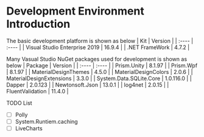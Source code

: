 #  Development Environment Introduction  

The basic development platform is shown as below
| Kit   | Version | 
| :---- | :----   |
| Visual Studio Enterprise 2019 | 16.9.4 |
| .NET FrameWork                | 4.7.2  |

Many Vasual Studio NuGet packages used for development is shown as below
| Package   | Version | 
| :----     | :----   |
| Prism.Unity              | 8.1.97    |
| Prism.Wpf                | 8.1.97    |
| MaterialDesignThemes     | 4.5.0     |
| MaterialDesignColors     | 2.0.6     |
| MaterialDesignExtensions | 3.3.0     |
| System.Data.SQLite.Core  | 1.0.116.0 |
| Dapper                   | 2.0.123   |
| Newtonsoft.Json          | 13.0.1    |
| log4net                  | 2.0.15    |
| FluentValidation         | 11.4.0    |

TODO List
- [ ] Polly  
- [ ] System.Runtiem.caching  
- [ ] LiveCharts 